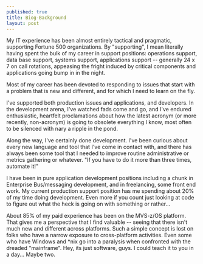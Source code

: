 ```yaml
---
published: true
title: Biog-Background
layout: post
---
```

My IT experience has been almost entirely tactical and pragmatic, supporting Fortune 500 organizations.  By "supporting", I mean literally having spent the bulk of my career in support positions: operations support, data base support, systems support, applications support -- generally 24 x 7 on call rotations, appeasing the fright induced by critical components and applications going bump in in the night.

Most of my career has been devoted to responding to issues that start with a problem that is new and different, and for which I need to learn on the fly.
    
I've supported both production issues and applications, and developers.  In the development arena, I've watched fads come and go, and I've endured enthusiastic, heartfelt proclamations about how the latest acronym (or more recently, non-acronym) is going to obsolete everything I know, most often to be silenced with nary a ripple in the pond.
    
Along the way, I've certainly done development. I've been curious about every new language and tool that I've come in contact with, and there has always been some tool that I needed to improve routine administrative or metrics gathering or whatever.  "If you have to do it more than three times, automate it!" 
   
I have been in pure application development positions including a chunk in Enterprise Bus/messaging development, and in freelancing, some front end work.  My current production support position has me spending about 20% of my time doing development.  Even more if you count just looking at code to figure out what the heck is going on with something or rather...
   
About 85% of my paid experience has been on the MVS-z/OS platform.  That gives me a perspective that I find valuable -- seeing that there isn't much new and different across platforms.  Such a simple concept is lost on folks who have a narrow exposure to cross-platform activities.  Even some who have Windows and *nix go into a paralysis when confronted with the dreaded "mainframe".  Hey, its just software, guys.  I could teach it to you in a day... Maybe two.
